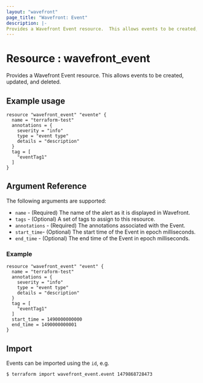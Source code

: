 ```yaml
---
layout: "wavefront"
page_title: "Wavefront: Event"
description: |-
Provides a Wavefront Event resource.  This allows events to be created, updated, and deleted.
---
```


# Resource : wavefront_event

Provides a Wavefront Event resource.  This allows events to be created, updated, and deleted.

## Example usage

```hcl
resource "wavefront_event" "evente" {
  name = "terraform-test"
  annotations = {
    severity = "info"
    type = "event type"
    details = "description"
  }
  tag = [
    "eventTag1"
  ]
}
```

## Argument Reference

The following arguments are supported:

* `name` - (Required) The name of the alert as it is displayed in Wavefront.
* `tags` - (Optional) A set of tags to assign to this resource.
* `annotations` - (Required) The annotations associated with the Event.
* `start_time`- (Optional) The start time of the Event in epoch milliseconds.
* `end_time` - (Optional) The end time of the Event in epoch milliseconds.

### Example
```hcl
resource "wavefront_event" "event" {
  name = "terraform-test"
  annotations = {
    severity = "info"
    type = "event type"
    details = "description"
  }
  tag = [
    "eventTag1"
  ]
  start_time = 1490000000000
  end_time = 1490000000001
}
```

## Import

Events can be imported using the `id`, e.g.

```
$ terraform import wavefront_event.event 1479868728473
```
